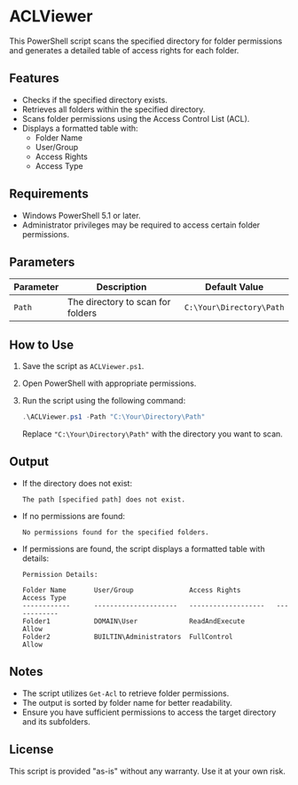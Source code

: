 # ACLViewer

This PowerShell script scans the specified directory for folder permissions and generates a detailed table of access rights for each folder.

## Features

- Checks if the specified directory exists.
- Retrieves all folders within the specified directory.
- Scans folder permissions using the Access Control List (ACL).
- Displays a formatted table with:
  - Folder Name
  - User/Group
  - Access Rights
  - Access Type

## Requirements

- Windows PowerShell 5.1 or later.
- Administrator privileges may be required to access certain folder permissions.

## Parameters

| Parameter | Description                       | Default Value                |
|-----------|-----------------------------------|------------------------------|
| `Path`    | The directory to scan for folders | `C:\Your\Directory\Path`    |

## How to Use

1. Save the script as `ACLViewer.ps1`.
2. Open PowerShell with appropriate permissions.
3. Run the script using the following command:

   ```powershell
   .\ACLViewer.ps1 -Path "C:\Your\Directory\Path"
   ```

   Replace `"C:\Your\Directory\Path"` with the directory you want to scan.

## Output

- If the directory does not exist:
  ```
  The path [specified path] does not exist.
  ```

- If no permissions are found:
  ```
  No permissions found for the specified folders.
  ```

- If permissions are found, the script displays a formatted table with details:

  ```plaintext
  Permission Details:
  
  Folder Name       User/Group              Access Rights         Access Type
  ------------      ---------------------   -------------------   ------------
  Folder1           DOMAIN\User             ReadAndExecute        Allow
  Folder2           BUILTIN\Administrators  FullControl           Allow
  ```

## Notes

- The script utilizes `Get-Acl` to retrieve folder permissions.
- The output is sorted by folder name for better readability.
- Ensure you have sufficient permissions to access the target directory and its subfolders.

## License

This script is provided "as-is" without any warranty. Use it at your own risk.

